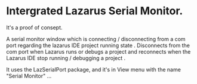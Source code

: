 # Intergrated Lazarus Serial Monitor. 

 It's a proof of consept. 
 
 A serial monitor window which is connecting / disconnecting from a com port regarding the lazarus IDE project running state . Disconnects from the com port when Lazarus runs or debugs a project and reconnects when the Lazarus IDE stop running / debugging a project .
 
 It uses the LazSerialPort package, and it's in View menu with the name "Serial Monitor" ...

